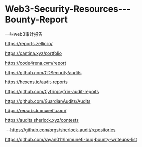 # Web3-Security-Resources---Bounty-Report
一些web3审计报告



https://reports.zellic.io/



https://cantina.xyz/portfolio



https://code4rena.com/report



https://github.com/CDSecurity/audits



https://hexens.io/audit-reports



https://github.com/Cyfrin/cyfrin-audit-reports



https://github.com/GuardianAudits/Audits



https://reports.immunefi.com/



https://audits.sherlock.xyz/contests

​	--https://github.com/orgs/sherlock-audit/repositories



https://github.com/sayan011/Immunefi-bug-bounty-writeups-list
